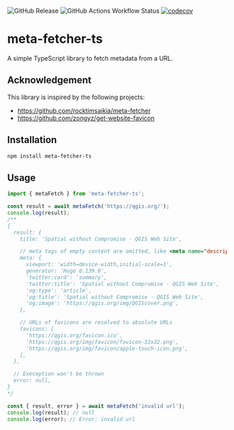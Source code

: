 ![GitHub Release](https://badge.fury.io/js/meta-fetcher-ts.svg)
![GitHub Actions Workflow Status](https://img.shields.io/github/actions/workflow/status/Kanahiro/meta-fetcher-ts/test.yml?label=test)
[![codecov](https://codecov.io/gh/Kanahiro/meta-fetcher-ts/graph/badge.svg?token=Jy2oiwr0KV)](https://codecov.io/gh/Kanahiro/meta-fetcher-ts)

# meta-fetcher-ts

A simple TypeScript library to fetch metadata from a URL.

## Acknowledgement

This library is inspired by the following projects:

- <https://github.com/rocktimsaikia/meta-fetcher>
- <https://github.com/zongyz/get-website-favicon>

## Installation

```bash
npm install meta-fetcher-ts
```

## Usage

```typescript
import { metaFetch } from 'meta-fetcher-ts';

const result = await metaFetch('https://qgis.org/');
console.log(result);
/**
{
  result: {
    title: 'Spatial without Compromise · QGIS Web Site',

    // meta tags of empty content are omitted, like <meta name="description" content="">
    meta: {
      viewport: 'width=device-width,initial-scale=1',
      generator: 'Hugo 0.139.0',
      'twitter:card': 'summary',
      'twitter:title': 'Spatial without Compromise · QGIS Web Site',
      'og:type': 'article',
      'og:title': 'Spatial without Compromise · QGIS Web Site',
      'og:image': 'https://qgis.org/img/QGIScover.png',
    },

    // URLs of favicons are resolved to absolute URLs
    favicons: [
      'https://qgis.org/favicon.ico',
      'https://qgis.org/img/favicon/favicon-32x32.png',
      'https://qgis.org/img/favicon/apple-touch-icon.png',
    ],
  },

  // Exeception won't be thrown
  error: null,
}
*/

const { result, error } = await metaFetch('invalid url');
console.log(result); // null
console.log(error); // Error: invalid url
```
